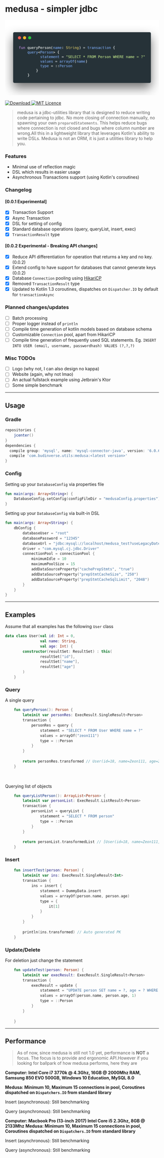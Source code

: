 # medusa - simpler jdbc
![Alt text](https://raw.githubusercontent.com/BudiNverse/medusa/master/preview.png)

 [ ![Download](https://api.bintray.com/packages/budinverse/utils/medusa/images/download.svg) ](https://bintray.com/budinverse/utils/medusa/_latestVersion)
 [![MIT Licence](https://badges.frapsoft.com/os/mit/mit.svg?v=103)](https://opensource.org/licenses/mit-license.php)
 
> medusa is a jdbc-utilities library that is designed to reduce writing code pertaining to jdbc.
No more closing of connection manually, no spawning your own `preparedStatements`. 
This helps reduce bugs where connection is not closed and bugs where column number 
are wrong.All this in a lightweight library that leverages Kotlin's ability to write DSLs.
Medusa is not an ORM, it is just a utilities library to help you.

### Features
- Minimal use of reflection magic
- DSL which results in easier usage
- Asynchronous Transactions support (using Kotlin's coroutines)

### Changelog
#### [0.0.1 Experimental] 
- [x] Transaction Support
- [x] Async Transaction
- [x] DSL for setting of config
- [x] Standard database operations (query, queryList, insert, exec)
- [x] `TransactionResult` type

#### [0.0.2 Experimental - Breaking API changes]
- [x] Reduce API differentiation for operation that returns a key and no key. (0.0.2)
- [x] Extend config to have support for databases that cannot generate keys (0.0.2)
- [x] Database `Connection` pooling using [HikariCP](https://github.com/brettwooldridge/HikariCP)
- [x] Removed `TransactionResult` type
- [x] Updated to Kotlin 1.3 coroutines, dispatches on `Dispatcher.IO` by default for `transactionAsync` 
 
### Planned changes/updates
- [ ] Batch processing
- [ ] Proper logger instead of `println`
- [ ] Compile time generation of kotlin models based on database schema
- [ ] Customizable `Connection` pool, apart from HikariCP 
- [ ] Compile time generation of frequently used SQL statements. Eg. `INSERT INTO USER (email, username, passwordhash) VALUES (?,?,?)`

### Misc TODOs
- [ ] Logo (why not, I can also design no kappa)
- [ ] Website (again, why not lmao)
- [ ] An actual fullstack example using Jetbrain's Ktor
- [ ] Some simple benchmark

--- 
## Usage
### Gradle
```groovy
repositories {
    jcenter()
}
dependencies {
  compile group: 'mysql', name: 'mysql-connector-java', version: '6.0.6' //depends on the driver you need
  compile 'com.budinverse.utils:medusa:<latest version>'
}
```
### Config
Setting up your `DatabaseConfig` via properties file
```kotlin
fun main(args: Array<String>) {
    DatabaseConfig.setConfig(configFileDir = "medusaConfig.properties")
}
```

Setting up your `DatabaseConfig` via built-in DSL
```kotlin
fun main(args: Array<String>) {
    dbConfig {
        databaseUser = "root"
        databasePassword = "12345"
        databaseUrl = "jdbc:mysql://localhost/medusa_test?useLegacyDatetimeCode=false&serverTimezone=UTC"
        driver = "com.mysql.cj.jdbc.Driver"
        connectionPool = connectionPool {
            minimumIdle = 10
            maximumPoolSize = 15
            addDataSourceProperty("cachePrepStmts", "true")
            addDataSourceProperty("prepStmtCacheSize", "250")
            addDataSourceProperty("prepStmtCacheSqlLimit", "2048")
        }
    }
}
```

---
## Examples
Assume that all examples has the following `User` class
```kotlin
data class User(val id: Int = 0,
                val name: String,
                val age: Int) {
        constructor(resultSet: ResultSet) : this(
                resultSet["id"],
                resultSet["name"],
                resultSet["age"]
        )
    }
```

### Query
A single query
```kotlin
    fun queryPerson(): Person {
        lateinit var personRes: ExecResult.SingleResult<Person>
        transaction {
            personRes = query {
                statement = "SELECT * FROM User WHERE name = ?"
                values = arrayOf("zeon111")
                type = ::Person
            }
        }

        return personRes.transformed // User(id=18, name=Zeon111, age=20)
    }

    
```

Querying list of objects
```kotlin
    fun queryListPerson(): ArrayList<Person> {
        lateinit var personList: ExecResult.ListResult<Person>
        transaction {
            personList = queryList {
                statement = "SELECT * FROM person"
                type = ::Person
            }
        }

        return personList.transformedList // [User(id=18, name=Zeon111, age=20), User(id=19, name=Zeon222, age=20)]
    }
```

### Insert
```kotlin
    fun insertTest(person: Person) {
        lateinit var ins: ExecResult.SingleResult<Int>
        transaction {
            ins = insert {
                statement = DummyData.insert
                values = arrayOf(person.name, person.age)
                type = {
                    it[1]
                }
            }
        }

        println(ins.transformed) // Auto generated PK
    }    
```

### Update/Delete
For deletion just change the statement
```kotlin
    fun updateTest(person: Person) {
        lateinit var execResult: ExecResult.SingleResult<Person>
        transaction {
            execResult = update {
                statement = "UPDATE person SET name = ?, age = ? WHERE id = ?"
                values = arrayOf(person.name, person.age, 1)
                type = ::Person
            }
        }

    }
```
---
## Performance
> As of now, since medusa is still not 1.0 yet, performance is **NOT** a focus. The focus is to provide and ergonomic
API.However if you looking for ballpark of how medusa performs, here they are

**Computer: Intel Core i7 3770k @ 4.3Ghz, 16GB @ 2000Mhz RAM, Samsung 850 EVO 500GB, Windows 10 Education, MySQL 8.0**

**Medusa: Minimum 10, Maximum 15 connections in pool, Coroutines dispatched on `Dispatchers.IO` from standard library**

Insert (asynchronous): Still benchmarking

Query (asynchronous): Still benchmarking

**Computer: Macbook Pro (13-inch 2017) Intel Core i5 2.3Ghz, 8GB @ 2133Mhz**
**Medusa: Minimum 10, Maximum 15 connections in pool, Coroutines dispatched on `Dispatchers.IO` from standard library**

Insert (asynchronous): Still benchmarking

Query (asynchronous): Still benchmarking 


